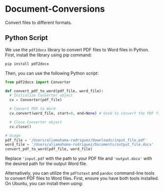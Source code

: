 # Document-Conversions
Convert files to different formats.

## Python Script

We use the `pdf2docx` library to convert PDF files to Word files in Python. First, install the library using pip command:
```python
pip install pdf2docx
```
Then, you can use the following Python script:
```python
from pdf2docx import Converter

def convert_pdf_to_word(pdf_file, word_file):
  # Initialize Converter object
  cv = Converter(pdf_file)

  # Convert PDF to Word
  cv.convert(word_file, start=0, end=None) # Used to convert the PDF file to Word document; start=0 parameter -> starting page index for conversion; `end=None` -> ending page index 

  # Close Converter object
  cv.close()

# Usage
pdf_file = '/Users/aliamahama-rodriguez/Downloads/input_file.pdf'
word_file = '/Users/aliamahama-rodriguez/Documents/output_file.docx'
convert_pdf_to_word(pdf_file, word_file)
```

Replace `'input.pdf` with the path to your PDF file and `'output.docx'` with the desired path for the output Word file.

Alternatively, you can utilize the `pdftotext` and `pandoc` command-line tools to convert PDF files to Word files. First, ensure you have both tools installed. On Ubuntu, you can install them using:
````**********

